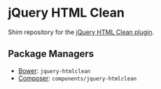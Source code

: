 jQuery HTML Clean
=================

Shim repository for the [jQuery HTML Clean plugin](https://github.com/MrAntix/jquery-clean).

Package Managers
----------------

* [Bower](http://twitter.github.com/bower/): `jquery-htmlclean`
* [Composer](https://packagist.org/packages/components/jquery-htmlclean): `components/jquery-htmlclean`
